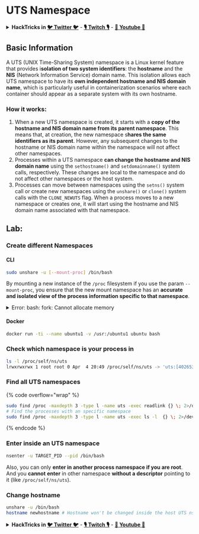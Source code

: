 # UTS Namespace

<details>

<summary><strong>HackTricks in </strong><a href="https://twitter.com/carlospolopm"><strong>🐦 Twitter 🐦</strong></a> - <a href="https://www.twitch.tv/hacktricks_live/schedule"><strong>🎙️ Twitch 🎙️</strong></a> - <a href="https://www.youtube.com/@hacktricks_LIVE"><strong>🎥 Youtube 🎥</strong></a></summary>

* Do you work in a **cybersecurity company**? Do you want to see your **company advertised in HackTricks**? or do you want to have access to the **latest version of the PEASS or download HackTricks in PDF**? Check the [**SUBSCRIPTION PLANS**](https://github.com/sponsors/carlospolop)!
* Discover [**The PEASS Family**](https://opensea.io/collection/the-peass-family), our collection of exclusive [**NFTs**](https://opensea.io/collection/the-peass-family)
* Get the [**official PEASS & HackTricks swag**](https://peass.creator-spring.com)
* **Join the** [**💬**](https://emojipedia.org/speech-balloon/) [**Discord group**](https://discord.gg/hRep4RUj7f) or the [**telegram group**](https://t.me/peass) or **follow** me on **Twitter** [**🐦**](https://github.com/carlospolop/hacktricks/tree/7af18b62b3bdc423e11444677a6a73d4043511e9/\[https:/emojipedia.org/bird/README.md)[**@carlospolopm**](https://twitter.com/carlospolopm)**.**
* **Share your hacking tricks by submitting PRs to the** [**hacktricks repo**](https://github.com/carlospolop/hacktricks) **and** [**hacktricks-cloud repo**](https://github.com/carlospolop/hacktricks-cloud).

</details>

## Basic Information

A UTS (UNIX Time-Sharing System) namespace is a Linux kernel feature that provides i**solation of two system identifiers**: the **hostname** and the **NIS** (Network Information Service) domain name. This isolation allows each UTS namespace to have its **own independent hostname and NIS domain name**, which is particularly useful in containerization scenarios where each container should appear as a separate system with its own hostname.

### How it works:

1. When a new UTS namespace is created, it starts with a **copy of the hostname and NIS domain name from its parent namespace**. This means that, at creation, the new namespace s**hares the same identifiers as its parent**. However, any subsequent changes to the hostname or NIS domain name within the namespace will not affect other namespaces.
2. Processes within a UTS namespace **can change the hostname and NIS domain name** using the `sethostname()` and `setdomainname()` system calls, respectively. These changes are local to the namespace and do not affect other namespaces or the host system.
3. Processes can move between namespaces using the `setns()` system call or create new namespaces using the `unshare()` or `clone()` system calls with the `CLONE_NEWUTS` flag. When a process moves to a new namespace or creates one, it will start using the hostname and NIS domain name associated with that namespace.

## Lab:

### Create different Namespaces

#### CLI

```bash
sudo unshare -u [--mount-proc] /bin/bash
```

By mounting a new instance of the `/proc` filesystem if you use the param `--mount-proc`, you ensure that the new mount namespace has an **accurate and isolated view of the process information specific to that namespace**.

<details>

<summary>Error: bash: fork: Cannot allocate memory</summary>

If you run the previous line without `-f` you will get that error.\
The error is caused by the PID 1 process exits in the new namespace.

After bash start to run, bash will fork several new sub-processes to do somethings. If you run unshare without -f, bash will have the same pid as the current "unshare" process. The current "unshare" process call the unshare systemcall, create a new pid namespace, but the current "unshare" process is not in the new pid namespace. It is the desired behavior of linux kernel: process A creates a new namespace, the process A itself won't be put into the new namespace, only the sub-processes of process A will be put into the new namespace. So when you run:

```
unshare -p /bin/bash
```

The unshare process will exec /bin/bash, and /bin/bash forks several sub-processes, the first sub-process of bash will become PID 1 of the new namespace, and the subprocess will exit after it completes its job. So the PID 1 of the new namespace exits.

The PID 1 process has a special function: it should become all the orphan processes' parent process. If PID 1 process in the root namespace exits, kernel will panic. If PID 1 process in a sub namespace exits, linux kernel will call the disable\_pid\_allocation function, which will clean the PIDNS\_HASH\_ADDING flag in that namespace. When linux kernel create a new process, kernel will call alloc\_pid function to allocate a PID in a namespace, and if the PIDNS\_HASH\_ADDING flag is not set, alloc\_pid function will return a -ENOMEM error. That's why you got the "Cannot allocate memory" error.

You can resolve this issue by use the '-f' option:

```
unshare -fp /bin/bash
```

If you run unshare with '-f' option, unshare will fork a new process after it create the new pid namespace. And run /bin/bash in the new process. The new process will be the pid 1 of the new pid namespace. Then bash will also fork several sub-processes to do some jobs. As bash itself is the pid 1 of the new pid namespace, its sub-processes can exit without any problem.

Copied from [https://stackoverflow.com/questions/44666700/unshare-pid-bin-bash-fork-cannot-allocate-memory](https://stackoverflow.com/questions/44666700/unshare-pid-bin-bash-fork-cannot-allocate-memory)

</details>

#### Docker

```bash
docker run -ti --name ubuntu1 -v /usr:/ubuntu1 ubuntu bash
```

### &#x20;Check which namespace is your process in

```bash
ls -l /proc/self/ns/uts
lrwxrwxrwx 1 root root 0 Apr  4 20:49 /proc/self/ns/uts -> 'uts:[4026531838]'
```

### Find all UTS namespaces

{% code overflow="wrap" %}
```bash
sudo find /proc -maxdepth 3 -type l -name uts -exec readlink {} \; 2>/dev/null | sort -u
# Find the processes with an specific namespace
sudo find /proc -maxdepth 3 -type l -name uts -exec ls -l  {} \; 2>/dev/null | grep <ns-number>
```
{% endcode %}

### Enter inside an UTS namespace

```bash
nsenter -u TARGET_PID --pid /bin/bash
```

Also, you can only **enter in another process namespace if you are root**. And you **cannot** **enter** in other namespace **without a descriptor** pointing to it (like `/proc/self/ns/uts`).

### Change hostname

```bash
unshare -u /bin/bash
hostname newhostname # Hostname won't be changed inside the host UTS ns
```

<details>

<summary><strong>HackTricks in </strong><a href="https://twitter.com/carlospolopm"><strong>🐦 Twitter 🐦</strong></a> - <a href="https://www.twitch.tv/hacktricks_live/schedule"><strong>🎙️ Twitch 🎙️</strong></a> - <a href="https://www.youtube.com/@hacktricks_LIVE"><strong>🎥 Youtube 🎥</strong></a></summary>

* Do you work in a **cybersecurity company**? Do you want to see your **company advertised in HackTricks**? or do you want to have access to the **latest version of the PEASS or download HackTricks in PDF**? Check the [**SUBSCRIPTION PLANS**](https://github.com/sponsors/carlospolop)!
* Discover [**The PEASS Family**](https://opensea.io/collection/the-peass-family), our collection of exclusive [**NFTs**](https://opensea.io/collection/the-peass-family)
* Get the [**official PEASS & HackTricks swag**](https://peass.creator-spring.com)
* **Join the** [**💬**](https://emojipedia.org/speech-balloon/) [**Discord group**](https://discord.gg/hRep4RUj7f) or the [**telegram group**](https://t.me/peass) or **follow** me on **Twitter** [**🐦**](https://github.com/carlospolop/hacktricks/tree/7af18b62b3bdc423e11444677a6a73d4043511e9/\[https:/emojipedia.org/bird/README.md)[**@carlospolopm**](https://twitter.com/carlospolopm)**.**
* **Share your hacking tricks by submitting PRs to the** [**hacktricks repo**](https://github.com/carlospolop/hacktricks) **and** [**hacktricks-cloud repo**](https://github.com/carlospolop/hacktricks-cloud).

</details>
